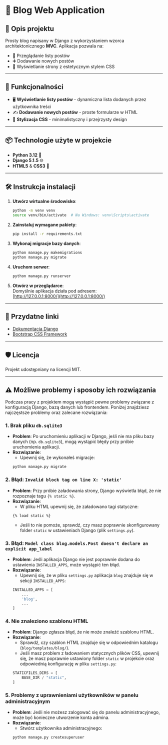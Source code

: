 # 📝 Blog Web Application  

## 🌟 Opis projektu  
Prosty blog napisany w Django z wykorzystaniem wzorca architektonicznego **MVC**. Aplikacja pozwala na:  
- 📄 Przeglądanie listy postów  
- ➕ Dodawanie nowych postów  
- 💅 Wyświetlanie strony z estetycznym stylem CSS  

---

## 🚀 Funkcjonalności  
- 🖥️ **Wyświetlanie listy postów** - dynamiczna lista dodanych przez użytkownika treści  
- ✍️ **Dodawanie nowych postów** - proste formularze w HTML  
- 🎨 **Stylizacja CSS** - minimalistyczny i przejrzysty design  

---

## 📦 Technologie użyte w projekcie  
- **Python 3.12** 🐍  
- **Django 5.1.5** 🌐  
- **HTML5** & **CSS3** 🎨  

---

## 🛠️ Instrukcja instalacji  


1. **Utwórz wirtualne środowisko**:  
   ```bash
   python -m venv venv
   source venv/bin/activate  # Na Windows: venv\Scripts\activate
   ```

2. **Zainstaluj wymagane pakiety**:  
   ```bash
   pip install -r requirements.txt
   ```

3. **Wykonaj migracje bazy danych**:  
   ```bash
   python manage.py makemigrations
   python manage.py migrate
   ```

4. **Uruchom serwer**:  
   ```bash
   python manage.py runserver
   ```

5. **Otwórz w przeglądarce**:  
   Domyślnie aplikacja działa pod adresem:  
   [http://127.0.0.1:8000/](http://127.0.0.1:8000/)

---

## 🔗 Przydatne linki  
- [Dokumentacja Django](https://docs.djangoproject.com/en/stable/)  
- [Bootstrap CSS Framework](https://getbootstrap.com/)  

---

## 🛡️ Licencja  
Projekt udostępniany na licencji MIT.  

---

## ⚠️ Możliwe problemy i sposoby ich rozwiązania

Podczas pracy z projektem mogą wystąpić pewne problemy związane z konfiguracją Django, bazą danych lub frontendem. Poniżej znajdziesz najczęstsze problemy oraz zalecane rozwiązania:

### 1. **Brak pliku `db.sqlite3`**
- **Problem**: Po uruchomieniu aplikacji w Django, jeśli nie ma pliku bazy danych (np. `db.sqlite3`), mogą wystąpić błędy przy próbie uruchomienia aplikacji.
- **Rozwiązanie**: 
   - Upewnij się, że wykonałeś migracje:
   ```bash
   python manage.py migrate
   ```

### 2. **Błąd: `Invalid block tag on line X: 'static'`**
- **Problem**: Przy próbie załadowania strony, Django wyświetla błąd, że nie rozpoznaje tagu `{% static %}`.
- **Rozwiązanie**: 
   - W pliku HTML upewnij się, że załadowano tagi statyczne:
   ```html
   {% load static %}
   ```
   - Jeśli to nie pomoże, sprawdź, czy masz poprawnie skonfigurowany folder `static` w ustawieniach Django (plik `settings.py`).

### 3. **Błąd: `Model class blog.models.Post doesn't declare an explicit app_label`**
- **Problem**: Jeśli aplikacja Django nie jest poprawnie dodana do ustawienia `INSTALLED_APPS`, może wystąpić ten błąd.
- **Rozwiązanie**: 
   - Upewnij się, że w pliku `settings.py` aplikacja `blog` znajduje się w sekcji `INSTALLED_APPS`:
   ```python
   INSTALLED_APPS = [
       ...
       'blog',
       ...
   ]
   ```

### 4. **Nie znaleziono szablonu HTML**  
- **Problem**: Django zgłasza błąd, że nie może znaleźć szablonu HTML.
- **Rozwiązanie**: 
   - Sprawdź, czy szablon HTML znajduje się w odpowiednim katalogu (`blog/templates/blog/`).
   - Jeśli masz problem z ładowaniem statycznych plików CSS, upewnij się, że masz poprawnie ustawiony folder `static` w projekcie oraz odpowiednią konfigurację w pliku `settings.py`:
   ```python
   STATICFILES_DIRS = [
       BASE_DIR / "static",
   ]
   ```

### 5. **Problemy z uprawnieniami użytkowników w panelu administracyjnym**
- **Problem**: Jeśli nie możesz zalogować się do panelu administracyjnego, może być konieczne utworzenie konta admina.
- **Rozwiązanie**:  
   - Stwórz użytkownika administracyjnego:
   ```bash
   python manage.py createsuperuser
   ```
